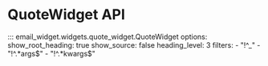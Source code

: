 # QuoteWidget API

::: email_widget.widgets.quote_widget.QuoteWidget
    options:
        show_root_heading: true
        show_source: false
        heading_level: 3
        filters:
          - "!^_"
          - "!^.*args$"
          - "!^.*kwargs$"